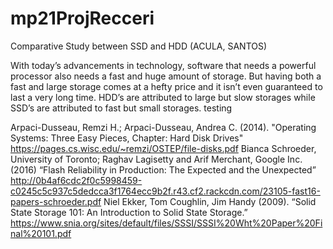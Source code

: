 # mp21ProjRecceri
Comparative Study between SSD and HDD (ACULA, SANTOS)

With today’s advancements in technology, software that needs a powerful processor also needs a fast and huge amount of storage. But having both a fast and large storage comes at a hefty price and it isn’t even guaranteed to last a very long time. HDD’s are attributed to large but slow storages while SSD’s are attributed to fast but small storages.
testing

Arpaci-Dusseau, Remzi H.; Arpaci-Dusseau, Andrea C. (2014). "Operating Systems: Three Easy Pieces, Chapter: Hard Disk Drives" https://pages.cs.wisc.edu/~remzi/OSTEP/file-disks.pdf
Bianca Schroeder, University of Toronto; Raghav Lagisetty and Arif Merchant, Google Inc. (2016) “Flash Reliability in Production: The Expected and the Unexpected” http://0b4af6cdc2f0c5998459-c0245c5c937c5dedcca3f1764ecc9b2f.r43.cf2.rackcdn.com/23105-fast16-papers-schroeder.pdf
Niel Ekker, Tom Coughlin, Jim Handy (2009). “Solid State Storage 101: An Introduction to Solid State Storage.” https://www.snia.org/sites/default/files/SSSI/SSSI%20Wht%20Paper%20Final%20101.pdf
